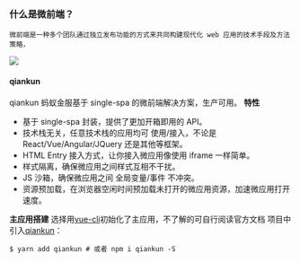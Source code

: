 ### 什么是微前端？

    微前端是一种多个团队通过独立发布功能的方式来共同构建现代化 web 应用的技术手段及方法策略，

<img src='https://image-c.weimobwmc.com/wrz/1c9101f5b317428d863a7ec53a11930c.png'>

#### qiankun

qiankun 蚂蚁金服基于 single-spa 的微前端解决方案，生产可用。
**特性**

- 基于 single-spa 封装，提供了更加开箱即用的 API。
- 技术栈无关，任意技术栈的应用均可 使用/接入，不论是 React/Vue/Angular/JQuery 还是其他等框架。
- HTML Entry 接入方式，让你接入微应用像使用 iframe 一样简单。
- 样式隔离，确保微应用之间样式互相不干扰。
- JS 沙箱，确保微应用之间 全局变量/事件 不冲突。
- 资源预加载，在浏览器空闲时间预加载未打开的微应用资源，加速微应用打开速度。

**主应用搭建**
选择用[vue-cli]('https://cli.vuejs.org/zh/guide/installation.html')初始化了主应用，不了解的可自行阅读官方文档
项目中引入[qiankun]('https://qiankun.umijs.org/zh/guide')：

```
$ yarn add qiankun # 或者 npm i qiankun -S
```

